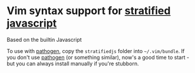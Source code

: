 # Vim syntax support for [stratified javascript][sjs]

Based on the builtin Javascript

To use with [pathogen][], copy the `stratifiedjs` folder into
`~/.vim/bundle`. If you don't use [pathogen][] (or something
similar), now's a good time to start - but you can always
install manually if you're stubborn.

[pathogen]: https://github.com/tpope/vim-pathogen
[sjs]:      http://onilabs.com/stratifiedjs
